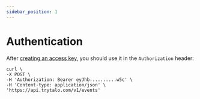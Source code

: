 ```yaml
---
sidebar_position: 1
---
```


# Authentication

After [creating an access key](/docs/unity/install#generate-an-access-key), you should use it in the `Authorization` header:

```
curl \
-X POST \
-H 'Authorization: Bearer eyJhb..........w5c' \
-H 'Content-type: application/json' \
'https://api.trytalo.com/v1/events'
```
